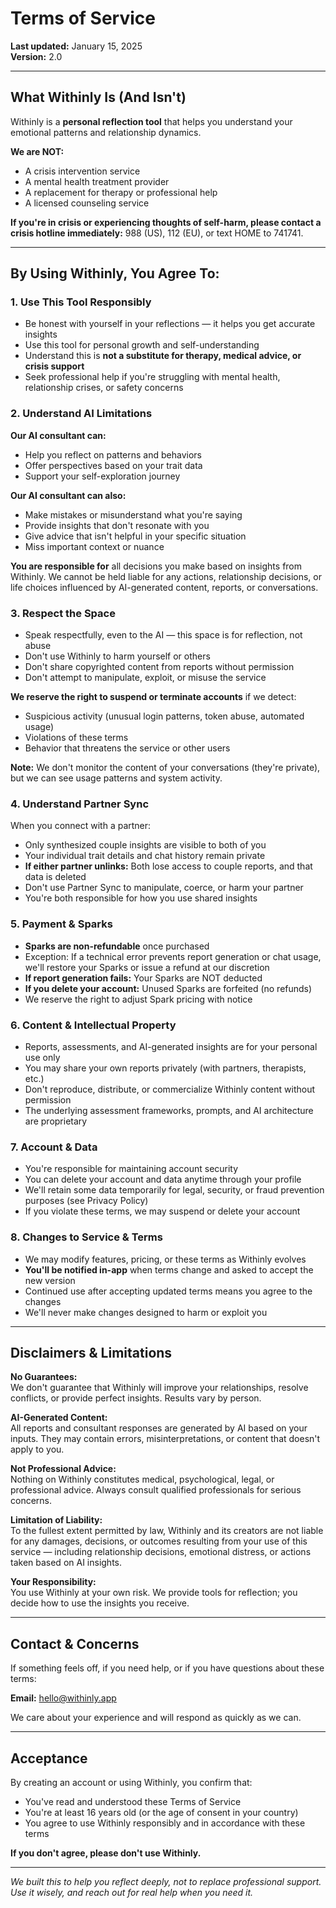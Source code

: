 # Terms of Service

**Last updated:** January 15, 2025  
**Version:** 2.0

---

## What Withinly Is (And Isn't)

Withinly is a **personal reflection tool** that helps you understand your emotional patterns and relationship dynamics.

**We are NOT:**

- A crisis intervention service
- A mental health treatment provider
- A replacement for therapy or professional help
- A licensed counseling service

**If you're in crisis or experiencing thoughts of self-harm, please contact a crisis hotline immediately:** 988 (US), 112 (EU), or text HOME to 741741.

---

## By Using Withinly, You Agree To:

### 1. Use This Tool Responsibly

- Be honest with yourself in your reflections — it helps you get accurate insights
- Use this tool for personal growth and self-understanding
- Understand this is **not a substitute for therapy, medical advice, or crisis support**
- Seek professional help if you're struggling with mental health, relationship crises, or safety concerns

### 2. Understand AI Limitations

**Our AI consultant can:**

- Help you reflect on patterns and behaviors
- Offer perspectives based on your trait data
- Support your self-exploration journey

**Our AI consultant can also:**

- Make mistakes or misunderstand what you're saying
- Provide insights that don't resonate with you
- Give advice that isn't helpful in your specific situation
- Miss important context or nuance

**You are responsible for** all decisions you make based on insights from Withinly. We cannot be held liable for any actions, relationship decisions, or life choices influenced by AI-generated content, reports, or conversations.

### 3. Respect the Space

- Speak respectfully, even to the AI — this space is for reflection, not abuse
- Don't use Withinly to harm yourself or others
- Don't share copyrighted content from reports without permission
- Don't attempt to manipulate, exploit, or misuse the service

**We reserve the right to suspend or terminate accounts** if we detect:

- Suspicious activity (unusual login patterns, token abuse, automated usage)
- Violations of these terms
- Behavior that threatens the service or other users

**Note:** We don't monitor the content of your conversations (they're private), but we can see usage patterns and system activity.

### 4. Understand Partner Sync

When you connect with a partner:

- Only synthesized couple insights are visible to both of you
- Your individual trait details and chat history remain private
- **If either partner unlinks:** Both lose access to couple reports, and that data is deleted
- Don't use Partner Sync to manipulate, coerce, or harm your partner
- You're both responsible for how you use shared insights

### 5. Payment & Sparks

- **Sparks are non-refundable** once purchased
- Exception: If a technical error prevents report generation or chat usage, we'll restore your Sparks or issue a refund at our discretion
- **If report generation fails:** Your Sparks are NOT deducted
- **If you delete your account:** Unused Sparks are forfeited (no refunds)
- We reserve the right to adjust Spark pricing with notice

### 6. Content & Intellectual Property

- Reports, assessments, and AI-generated insights are for your personal use only
- You may share your own reports privately (with partners, therapists, etc.)
- Don't reproduce, distribute, or commercialize Withinly content without permission
- The underlying assessment frameworks, prompts, and AI architecture are proprietary

### 7. Account & Data

- You're responsible for maintaining account security
- You can delete your account and data anytime through your profile
- We'll retain some data temporarily for legal, security, or fraud prevention purposes (see Privacy Policy)
- If you violate these terms, we may suspend or delete your account

### 8. Changes to Service & Terms

- We may modify features, pricing, or these terms as Withinly evolves
- **You'll be notified in-app** when terms change and asked to accept the new version
- Continued use after accepting updated terms means you agree to the changes
- We'll never make changes designed to harm or exploit you

---

## Disclaimers & Limitations

**No Guarantees:**  
We don't guarantee that Withinly will improve your relationships, resolve conflicts, or provide perfect insights. Results vary by person.

**AI-Generated Content:**  
All reports and consultant responses are generated by AI based on your inputs. They may contain errors, misinterpretations, or content that doesn't apply to you.

**Not Professional Advice:**  
Nothing on Withinly constitutes medical, psychological, legal, or professional advice. Always consult qualified professionals for serious concerns.

**Limitation of Liability:**  
To the fullest extent permitted by law, Withinly and its creators are not liable for any damages, decisions, or outcomes resulting from your use of this service — including relationship decisions, emotional distress, or actions taken based on AI insights.

**Your Responsibility:**  
You use Withinly at your own risk. We provide tools for reflection; you decide how to use the insights you receive.

---

## Contact & Concerns

If something feels off, if you need help, or if you have questions about these terms:

**Email:** hello@withinly.app

We care about your experience and will respond as quickly as we can.

---

## Acceptance

By creating an account or using Withinly, you confirm that:

- You've read and understood these Terms of Service
- You're at least 16 years old (or the age of consent in your country)
- You agree to use Withinly responsibly and in accordance with these terms

**If you don't agree, please don't use Withinly.**

---

_We built this to help you reflect deeply, not to replace professional support. Use it wisely, and reach out for real help when you need it._
